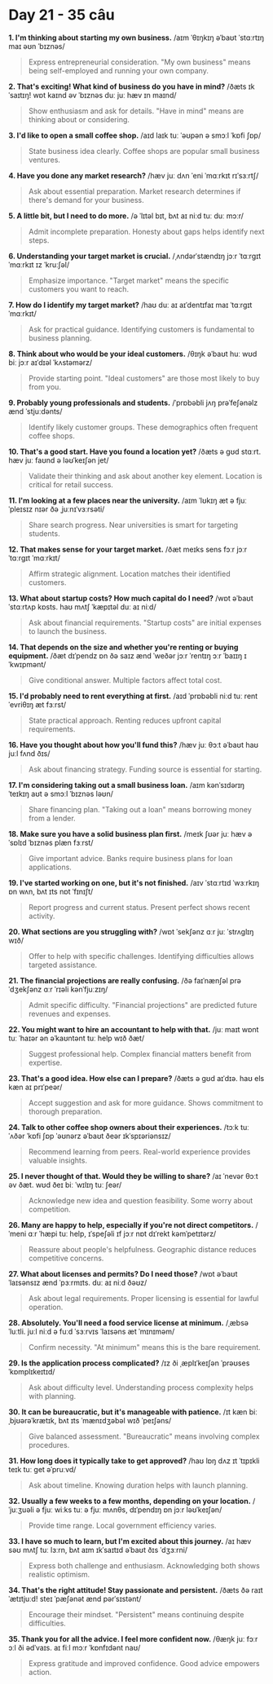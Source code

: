# Day 21 - 35 câu

**1. I'm thinking about starting my own business.**
/aɪm ˈθɪŋkɪŋ əˈbaʊt ˈstɑːrtɪŋ maɪ əʊn ˈbɪznəs/
> Express entrepreneurial consideration. "My own business" means being self-employed and running your own company.

**2. That's exciting! What kind of business do you have in mind?**
/ðæts ɪkˈsaɪtɪŋ! wɒt kaɪnd əv ˈbɪznəs duː juː hæv ɪn maɪnd/
> Show enthusiasm and ask for details. "Have in mind" means are thinking about or considering.

**3. I'd like to open a small coffee shop.**
/aɪd laɪk tuː ˈəʊpən ə smɔːl ˈkɒfi ʃɒp/
> State business idea clearly. Coffee shops are popular small business ventures.

**4. Have you done any market research?**
/hæv juː dʌn ˈeni ˈmɑːrkɪt rɪˈsɜːrtʃ/
> Ask about essential preparation. Market research determines if there's demand for your business.

**5. A little bit, but I need to do more.**
/ə ˈlɪtəl bɪt, bʌt aɪ niːd tuː duː mɔːr/
> Admit incomplete preparation. Honesty about gaps helps identify next steps.

**6. Understanding your target market is crucial.**
/ˌʌndərˈstændɪŋ jɔːr ˈtɑːrɡɪt ˈmɑːrkɪt ɪz ˈkruːʃəl/
> Emphasize importance. "Target market" means the specific customers you want to reach.

**7. How do I identify my target market?**
/haʊ duː aɪ aɪˈdentɪfaɪ maɪ ˈtɑːrɡɪt ˈmɑːrkɪt/
> Ask for practical guidance. Identifying customers is fundamental to business planning.

**8. Think about who would be your ideal customers.**
/θɪŋk əˈbaʊt huː wʊd biː jɔːr aɪˈdɪəl ˈkʌstəmərz/
> Provide starting point. "Ideal customers" are those most likely to buy from you.

**9. Probably young professionals and students.**
/ˈprɒbəbli jʌŋ prəˈfeʃənəlz ænd ˈstjuːdənts/
> Identify likely customer groups. These demographics often frequent coffee shops.

**10. That's a good start. Have you found a location yet?**
/ðæts ə ɡʊd stɑːrt. hæv juː faʊnd ə ləʊˈkeɪʃən jet/
> Validate their thinking and ask about another key element. Location is critical for retail success.

**11. I'm looking at a few places near the university.**
/aɪm ˈlʊkɪŋ æt ə fjuː ˈpleɪsɪz nɪər ðə ˌjuːnɪˈvɜːrsəti/
> Share search progress. Near universities is smart for targeting students.

**12. That makes sense for your target market.**
/ðæt meɪks sens fɔːr jɔːr ˈtɑːrɡɪt ˈmɑːrkɪt/
> Affirm strategic alignment. Location matches their identified customers.

**13. What about startup costs? How much capital do I need?**
/wɒt əˈbaʊt ˈstɑːrtʌp kɒsts. haʊ mʌtʃ ˈkæpɪtəl duː aɪ niːd/
> Ask about financial requirements. "Startup costs" are initial expenses to launch the business.

**14. That depends on the size and whether you're renting or buying equipment.**
/ðæt dɪˈpendz ɒn ðə saɪz ænd ˈweðər jɔːr ˈrentɪŋ ɔːr ˈbaɪɪŋ ɪˈkwɪpmənt/
> Give conditional answer. Multiple factors affect total cost.

**15. I'd probably need to rent everything at first.**
/aɪd ˈprɒbəbli niːd tuː rent ˈevriθɪŋ æt fɜːrst/
> State practical approach. Renting reduces upfront capital requirements.

**16. Have you thought about how you'll fund this?**
/hæv juː θɔːt əˈbaʊt haʊ juːl fʌnd ðɪs/
> Ask about financing strategy. Funding source is essential for starting.

**17. I'm considering taking out a small business loan.**
/aɪm kənˈsɪdərɪŋ ˈteɪkɪŋ aʊt ə smɔːl ˈbɪznəs ləʊn/
> Share financing plan. "Taking out a loan" means borrowing money from a lender.

**18. Make sure you have a solid business plan first.**
/meɪk ʃʊər juː hæv ə ˈsɒlɪd ˈbɪznəs plæn fɜːrst/
> Give important advice. Banks require business plans for loan applications.

**19. I've started working on one, but it's not finished.**
/aɪv ˈstɑːrtɪd ˈwɜːrkɪŋ ɒn wʌn, bʌt ɪts nɒt ˈfɪnɪʃt/
> Report progress and current status. Present perfect shows recent activity.

**20. What sections are you struggling with?**
/wɒt ˈsekʃənz ɑːr juː ˈstrʌɡlɪŋ wɪð/
> Offer to help with specific challenges. Identifying difficulties allows targeted assistance.

**21. The financial projections are really confusing.**
/ðə faɪˈnænʃəl prəˈdʒekʃənz ɑːr ˈrɪəli kənˈfjuːzɪŋ/
> Admit specific difficulty. "Financial projections" are predicted future revenues and expenses.

**22. You might want to hire an accountant to help with that.**
/juː maɪt wɒnt tuː ˈhaɪər ən əˈkaʊntənt tuː help wɪð ðæt/
> Suggest professional help. Complex financial matters benefit from expertise.

**23. That's a good idea. How else can I prepare?**
/ðæts ə ɡʊd aɪˈdɪə. haʊ els kæn aɪ prɪˈpeər/
> Accept suggestion and ask for more guidance. Shows commitment to thorough preparation.

**24. Talk to other coffee shop owners about their experiences.**
/tɔːk tuː ˈʌðər ˈkɒfi ʃɒp ˈəʊnərz əˈbaʊt ðeər ɪkˈspɪəriənsɪz/
> Recommend learning from peers. Real-world experience provides valuable insights.

**25. I never thought of that. Would they be willing to share?**
/aɪ ˈnevər θɔːt əv ðæt. wʊd ðeɪ biː ˈwɪlɪŋ tuː ʃeər/
> Acknowledge new idea and question feasibility. Some worry about competition.

**26. Many are happy to help, especially if you're not direct competitors.**
/ˈmeni ɑːr ˈhæpi tuː help, ɪˈspeʃəli ɪf jɔːr nɒt dɪˈrekt kəmˈpetɪtərz/
> Reassure about people's helpfulness. Geographic distance reduces competitive concerns.

**27. What about licenses and permits? Do I need those?**
/wɒt əˈbaʊt ˈlaɪsənsɪz ænd ˈpɜːrmɪts. duː aɪ niːd ðəʊz/
> Ask about legal requirements. Proper licensing is essential for lawful operation.

**28. Absolutely. You'll need a food service license at minimum.**
/ˌæbsəˈluːtli. juːl niːd ə fuːd ˈsɜːrvɪs ˈlaɪsəns æt ˈmɪnɪməm/
> Confirm necessity. "At minimum" means this is the bare requirement.

**29. Is the application process complicated?**
/ɪz ði ˌæplɪˈkeɪʃən ˈprəʊses ˈkɒmplɪkeɪtɪd/
> Ask about difficulty level. Understanding process complexity helps with planning.

**30. It can be bureaucratic, but it's manageable with patience.**
/ɪt kæn biː ˌbjʊərəˈkrætɪk, bʌt ɪts ˈmænɪdʒəbəl wɪð ˈpeɪʃəns/
> Give balanced assessment. "Bureaucratic" means involving complex procedures.

**31. How long does it typically take to get approved?**
/haʊ lɒŋ dʌz ɪt ˈtɪpɪkli teɪk tuː ɡet əˈpruːvd/
> Ask about timeline. Knowing duration helps with launch planning.

**32. Usually a few weeks to a few months, depending on your location.**
/ˈjuːʒuəli ə fjuː wiːks tuː ə fjuː mʌnθs, dɪˈpendɪŋ ɒn jɔːr ləʊˈkeɪʃən/
> Provide time range. Local government efficiency varies.

**33. I have so much to learn, but I'm excited about this journey.**
/aɪ hæv səʊ mʌtʃ tuː lɜːrn, bʌt aɪm ɪkˈsaɪtɪd əˈbaʊt ðɪs ˈdʒɜːrni/
> Express both challenge and enthusiasm. Acknowledging both shows realistic optimism.

**34. That's the right attitude! Stay passionate and persistent.**
/ðæts ðə raɪt ˈætɪtjuːd! steɪ ˈpæʃənət ænd pərˈsɪstənt/
> Encourage their mindset. "Persistent" means continuing despite difficulties.

**35. Thank you for all the advice. I feel more confident now.**
/θæŋk juː fɔːr ɔːl ði ədˈvaɪs. aɪ fiːl mɔːr ˈkɒnfɪdənt naʊ/
> Express gratitude and improved confidence. Good advice empowers action.


